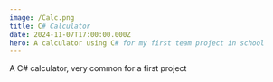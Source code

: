 ```yaml
---
image: /Calc.png
title: C# Calculator
date: 2024-11-07T17:00:00.000Z
hero: A calculator using C# for my first team project in school
---
```


A C# calculator, very common for a first project

